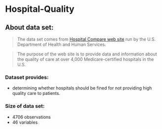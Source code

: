Hospital-Quality
================

## About data set:

> The data set comes from [Hospital Compare web site](http://hospitalcompare.hhs.gov) run by the U.S. Department of Health and Human Services.

> The purpose of the web site is to provide data and information about the quality of care at over 4,000 Medicare-certified hospitals in the U.S.

### Dataset provides:
* determining whether hospitals should be fined for not providing high quality care to patients.

### Size of data set:
* 4706 observations
* 46 variables


